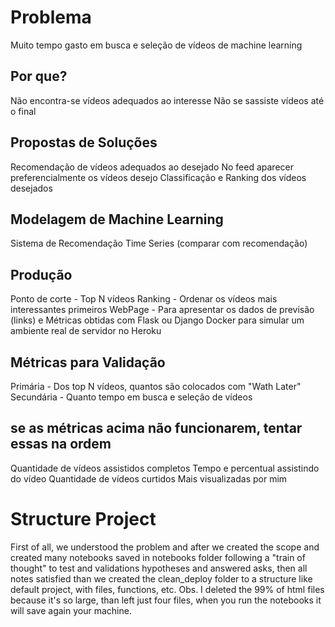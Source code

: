 # Problema
Muito tempo gasto em busca e seleção de vídeos de machine learning

## Por que?
Não encontra-se vídeos adequados ao interesse
Não se sassiste vídeos até o final

## Propostas de Soluções
Recomendação de vídeos adequados ao desejado
No feed aparecer preferencialmente os vídeos desejo
Classificação e Ranking dos vídeos desejados

## Modelagem de Machine Learning
Sistema de Recomendação
Time Series (comparar com recomendação)

## Produção
Ponto de corte - Top N vídeos
Ranking - Ordenar os vídeos mais interessantes primeiros
WebPage - Para apresentar os dados de previsão (links) e Métricas obtidas com Flask ou Django
Docker para simular um ambiente real de servidor no Heroku

## Métricas para Validação
Primária - Dos top N vídeos, quantos são colocados com "Wath Later"
Secundária - Quanto tempo em busca e seleção de vídeos

## se as métricas acima não funcionarem, tentar essas na ordem
Quantidade de vídeos assistidos completos
Tempo e percentual assistindo do vídeo
Quantidade de vídeos curtidos
Mais visualizadas por mim

# Structure Project
First of all, we understood the problem and after we created the scope
and created many notebooks saved in notebooks folder following a "train of thought"
to test and validations hypotheses and answered asks, then 
all notes satisfied than we created the clean_deploy folder to
a structure like default project, with files, functions, etc.
Obs. I deleted the 99% of html files because it's so large, than left
just four files, when you run the notebooks it will save again your
machine.